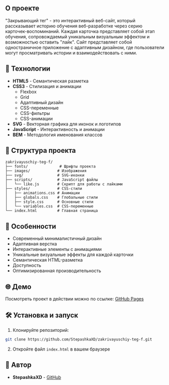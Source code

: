 ## О проекте

"Закрывающий тег" - это интерактивный веб-сайт, который рассказывает историю обучения веб-разработке через серию карточек-воспоминаний. Каждая карточка представляет собой этап обучения, сопровождаемый уникальным визуальным эффектом и возможностью оставить "лайк". Сайт представляет собой одностраничное приложение с адаптивным дизайном, где пользователи могут просматривать истории и взаимодействовать с ними.

## 🚀 Технологии

- **HTML5** - Семантическая разметка
- **CSS3** - Стилизация и анимации
  - Flexbox
  - Grid
  - Адаптивный дизайн
  - CSS-переменные
  - CSS-фильтры
  - CSS-анимации
- **SVG** - Векторная графика для иконок и логотипов
- **JavaScript** - Интерактивность и анимации
- **BEM** - Методология именования классов

## 📁 Структура проекта

```
zakrivayuschiy-teg-f/
├── fonts/              # Шрифты проекта
├── images/            # Изображения
├── svg/               # SVG-иконки
├── scripts/           # JavaScript файлы
│   └── like.js        # Скрипт для работы с лайками
├── styles/            # CSS-стили
│   ├── animations.css # Анимации
│   ├── globals.css    # Глобальные стили
│   ├── style.css      # Основные стили
│   └── variables.css  # CSS-переменные
└── index.html         # Главная страница
```

## 🎨 Особенности

- Современный минималистичный дизайн
- Адаптивная верстка
- Интерактивные элементы с анимациями
- Уникальные визуальные эффекты для каждой карточки
- Семантическая HTML-разметка
- Доступность
- Оптимизированная производительность

## 🌐 Демо

Посмотреть проект в действии можно по ссылке: [GitHub Pages](https://stepashkaxd.github.io/zakrivayuschiy-teg-f/)

## 🛠️ Установка и запуск

1. Клонируйте репозиторий:
```bash
git clone https://github.com/StepashkaXD/zakrivayuschiy-teg-f.git
```

2. Откройте файл `index.html` в вашем браузере

## 👥 Автор

- **StepashkaXD** - [GitHub](https://github.com/StepashkaXD)

